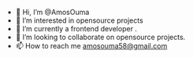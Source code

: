 - 👋 Hi, I’m @AmosOuma
- 👀 I’m interested in opensource projects
- 🌱 I’m currently a frontend developer .
- 💞️ I’m looking to collaborate on opensource projects.
- 📫 How to reach me amosouma58@gmail.com

